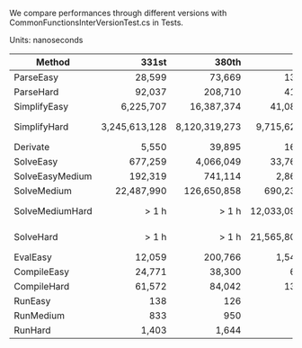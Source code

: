 We compare performances through different versions with CommonFunctionsInterVersionTest.cs in Tests.

Units: nanoseconds

|          Method |         331st |          380th |     391st      |         410th |           483rd |         520th |         690th |         826th |         914th |         920th |        1034th |        1066th |        1090th |           1446th |
|---------------- |--------------:|---------------:|---------------:|--------------:|----------------:|--------------:|--------------:|--------------:|--------------:|--------------:|--------------:|--------------:|--------------:|-----------------:|
|       ParseEasy |        28,599 |         73,669 |        134,120 |        44,328 |          54,675 |        21,722 |        32,212 |        32,138 |        34,702 |        32,199 |        33,008 |        27,483 |        33,043 |        34,664 ns |
|       ParseHard |        92,037 |        208,710 |        415,440 |       178,760 |         287,865 |       209,853 |       624,769 |       698,094 |     4,272,898 |     3,862,375 |     4,731,275 |     4,051,823 |     5,284,613 |     5,657,058 ns |
|    SimplifyEasy |     6,225,707 |     16,387,374 |     41,081,822 |       397,973 |       2,594,367 |       168,462 |       225,393 |       281,626 |       122,809 |        79,184 |        94,505 |        86,478 |       102,600 |        87,759 ns |
|    SimplifyHard | 3,245,613,128 |  8,120,319,273 |  9,715,629,251 | 7,477,089,153 |  13,529,147,530 | 3,015,302,746 | 3,162,675,550 | 3,826,831,860 | 4,024,002,060 | 2,633,113,653 | 3,262,112,233 | 4,540,783,876 | 4,639,170,780 | 4,880,264,786 ns |
|        Derivate |         5,550 |         39,895 |        161,507 |        50,858 |          56,255 |        37,702 |        46,083 |        86,751 |        68,604 |        41,388 |        58,340 |        48,376 |        54,228 |        60,425 ns |
|       SolveEasy |       677,259 |      4,066,049 |     33,760,616 |     7,556,902 |     124,888,489 |    38,935,084 |    42,101,926 |    43,102,578 |    43,778,486 |    42,818,770 |    42,230,213 |    35,415,096 |    45,032,006 |    45,587,157 ns |
| SolveEasyMedium |       192,319 |        741,114 |      2,861,751 |       646,063 |         789,993 |       124,082 |       154,729 |       142,744 |       138,836 |        78,712 |       110,144 |        88,021 |       106,430 |       108,175 ns |
|     SolveMedium |    22,487,990 |    126,650,858 |    690,232,457 |   178,691,349 |     350,752,882 |     2,961,363 |     2,174,299 |     2,108,050 |     2,248,458 |     2,449,733 |     2,996,001 |     2,661,744 |     3,272,498 |     4,409,082 ns |
| SolveMediumHard |       > 1 h   |       > 1 h    | 12,033,099,074 | 2,754,157,261 |   5,779,298,835 |   240,930,082 |   258,560,720 |   309,944,856 |   346,532,318 |   258,799,676 |   305,404,083 |   354,286,153 |   409,437,694 |   453,280,166 ns |
|       SolveHard |       > 1 h   |       > 1 h    | 21,565,808,100 | 5,636,112,783 | 100,663,275,757 | 1,862,768,773 | 2,532,972,635 | 3,000,655,673 | 3,606,412,386 | 2,425,286,433 | 2,918,112,980 | 3,162,162,893 | 3,353,403,193 | 3,494,150,836 ns |
|        EvalEasy |        12,059 |        200,766 |      1,548,901 |       550,676 |       3,354,484 |            34 |            72 |            68 |            84 |            28 |            11 |            11 |            13 |             9 ns |
|     CompileEasy |        24,771 |         38,300 |         62,328 |        33,684 |          40,751 |         9,208 |        15,467 |         5,487 |         5,623 |         6,283 |         6,254 |         5,143 |       565,597 |       589,540 ns |
|     CompileHard |        61,572 |         84,042 |        139,499 |        73,738 |          96,203 |        18,274 |        26,390 |        14,782 |        15,657 |        17,986 |        17,672 |        14,902 |     1,234,995 |     1,321,375 ns |
|         RunEasy |           138 |            126 |            123 |           117 |             128 |           157 |           170 |           165 |           175 |           167 |           161 |           149 |            48 |            43 ns |
|       RunMedium |           833 |            950 |            920 |           844 |             838 |         1,008 |         1,081 |         1,064 |         1,155 |         1,089 |           982 |           875 |           630 |           549 ns |
|         RunHard |         1,403 |          1,644 |          1,558 |         1,427 |           1,391 |         1,974 |         2,102 |         2,037 |         2,046 |         2,044 |         1,855 |         1,655 |         1,041 |           928 ns |
																													   
